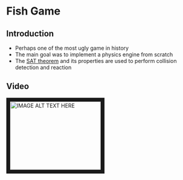 # Fish Game
## Introduction
* Perhaps one of the most ugly game in history
* The main goal was to implement a physics engine from scratch
* The [SAT theorem](https://en.wikipedia.org/wiki/Hyperplane_separation_theorem) and its properties are used to perform collision detection and reaction

## Video
<a href="http://www.youtube.com/watch?feature=player_embedded&v=rRmxoQZdyW8
" target="_blank"><img src="http://img.youtube.com/vi/rRmxoQZdyW8/0.jpg" 
alt="IMAGE ALT TEXT HERE" width="240" height="180" border="10" /></a>
